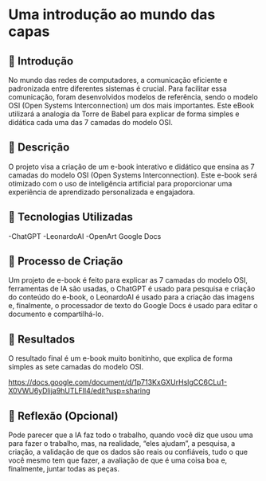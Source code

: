 # Uma introdução ao mundo das capas
## 🚀 Introdução

No mundo das redes de computadores, a comunicação eficiente e padronizada entre diferentes sistemas é crucial. Para facilitar essa comunicação, foram desenvolvidos modelos de referência, sendo o modelo OSI (Open Systems Interconnection) um dos mais importantes. Este eBook utilizará a analogia da Torre de Babel para explicar de forma simples e didática cada uma das 7 camadas do modelo OSI.

## 📒 Descrição

O projeto visa a criação de um e-book interativo e didático que ensina as 7 camadas do modelo OSI (Open Systems Interconnection). Este e-book será otimizado com o uso de inteligência artificial para proporcionar uma experiência de aprendizado personalizada e engajadora.

## 🤖 Tecnologias Utilizadas
-ChatGPT
-LeonardoAI
-OpenArt
Google Docs

## 🧐 Processo de Criação

Um projeto de e-book é feito para explicar as 7 camadas do modelo OSI, ferramentas de IA são usadas, o ChatGPT é usado para pesquisa e criação do conteúdo do e-book, o LeonardoAI é usado para a criação das imagens e, finalmente, o processador de texto do Google Docs é usado para editar o documento e compartilhá-lo.

## 🚀 Resultados

O resultado final é um e-book muito bonitinho, que explica de forma simples as sete camadas do modelo OSI.

https://docs.google.com/document/d/1p713KxGXUrHslgCC6CLu1-X0VWU6yDlija9hUTLFIl4/edit?usp=sharing

## 💭 Reflexão (Opcional)

Pode parecer que a IA faz todo o trabalho, quando você diz que usou uma para fazer o trabalho, mas, na realidade, “eles ajudam”, a pesquisa, a criação, a validação de que os dados são reais ou confiáveis, tudo o que você mesmo tem que fazer, a avaliação de que é uma coisa boa e, finalmente, juntar todas as peças.
